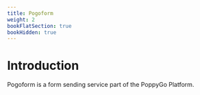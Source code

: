 ```yaml
---
title: Pogoform
weight: 2
bookFlatSection: true
bookHidden: true
---
```


# Introduction

Pogoform is a form sending service part of the PoppyGo Platform.
